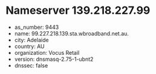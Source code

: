 # Nameserver 139.218.227.99

* as_number: 9443
* name: 99.227.218.139.sta.wbroadband.net.au.
* city: Adelaide
* country: AU
* organization: Vocus Retail
* version: dnsmasq-2.75-1-ubnt2
* dnssec: false
